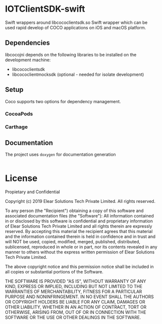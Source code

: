 # IOTClientSDK-swift
Swift wrappers around libcococlientsdk.so
Swift wrapper which can be used rapid develop of COCO applications on iOS and macOS platform.

## Dependencies
libcocojni depends on the following libraries to be installed on the development machine:
* libcococlientsdk
* libcococlientmocksdk (optional - needed for isolate development)

## Setup
Coco supports two options for dependency management.
### CocoaPods

### Carthage

## Documentation
The project uses ```doxygen``` for documentation generation
```
```

License
==========
Propietary and Confidential

Copyright (c) 2019 Elear Solutions Tech Private Limited. All rights reserved.

To any person (the "Recipient") obtaining a copy of this software and
associated documentation files (the "Software"):
All information contained in or disclosed by this software is confidential
and proprietary information of Elear Solutions Tech Private Limited and all
rights therein are expressly reserved. By accepting this material the
recipient agrees that this material and the information contained therein is
held in confidence and in trust and will NOT be used, copied, modified,
merged, published, distributed, sublicensed, reproduced in whole or in part,
nor its contents revealed in any manner to others without the express
written permission of Elear Solutions Tech Private Limited.

The above copyright notice and this permission notice shall be included in all
copies or substantial portions of the Software.

THE SOFTWARE IS PROVIDED "AS IS", WITHOUT WARRANTY OF ANY KIND, EXPRESS OR
IMPLIED, INCLUDING BUT NOT LIMITED TO THE WARRANTIES OF MERCHANTABILITY,
FITNESS FOR A PARTICULAR PURPOSE AND NONINFRINGEMENT. IN NO EVENT SHALL THE
AUTHORS OR COPYRIGHT HOLDERS BE LIABLE FOR ANY CLAIM, DAMAGES OR OTHER
LIABILITY, WHETHER IN AN ACTION OF CONTRACT, TORT OR OTHERWISE, ARISING FROM,
OUT OF OR IN CONNECTION WITH THE SOFTWARE OR THE USE OR OTHER DEALINGS IN THE
SOFTWARE.

